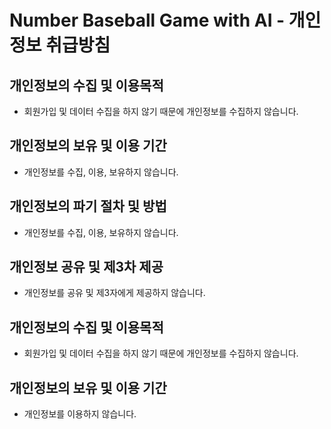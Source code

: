 # Number Baseball Game with AI - 개인 정보 취급방침

## 개인정보의 수집 및 이용목적

- 회원가입 및 데이터 수집을 하지 않기 때문에 개인정보를 수집하지 않습니다.

## 개인정보의 보유 및 이용 기간

- 개인정보를 수집, 이용, 보유하지 않습니다.

## 개인정보의 파기 절차 및 방법

- 개인정보를 수집, 이용, 보유하지 않습니다.

## 개인정보 공유 및 제3차 제공

- 개인정보를 공유 및 제3자에게 제공하지 않습니다.

## 개인정보의 수집 및 이용목적

- 회원가입 및 데이터 수집을 하지 않기 때문에 개인정보를 수집하지 않습니다.

## 개인정보의 보유 및 이용 기간

- 개인정보를 이용하지 않습니다.